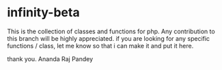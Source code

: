 infinity-beta
=============
This is the collection of classes and functions for php. 
Any contribution to this branch will be highly appreciated. 
if you are looking for any specific functions / class, let me know so that i can make it and put it here. 

thank you.
Ananda Raj Pandey

